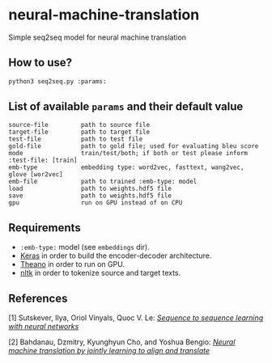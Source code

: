 # neural-machine-translation
Simple seq2seq model for neural machine translation

## How to use?
```sh
python3 seq2seq.py :params:
```


## List of available `params` and their default value
```
source-file			path to source file
target-file			path to target file
test-file			path to test file
gold-file			path to gold file; used for evaluating bleu score
mode				train/test/both; if both or test please inform :test-file: [train]
emb-type			embedding type: word2vec, fasttext, wang2vec, glove [wor2vec]
emb-file			path to trained :emb-type: model
load				path to weights.hdf5 file
save				path to weights.hdf5 file
gpu					run on GPU instead of on CPU
```

## Requirements
- `:emb-type:` model (see `embeddings` dir).
- [Keras](https://github.com/fchollet/keras/) in order to build the encoder-decoder architecture.
- [Theano](https://github.com/Theano/Theano) in order to run on GPU.
- [nltk](http://nltk.org/) in order to tokenize source and target texts.


## References

[1] Sutskever, Ilya, Oriol Vinyals, Quoc V. Le: [*Sequence to sequence learning with neural networks*](http://papers.nips.cc/paper/5346-sequence-to-sequence-learning-with-neural-networks.pdf)

[2] Bahdanau, Dzmitry, Kyunghyun Cho, and Yoshua Bengio: [*Neural machine translation by jointly learning to align and translate*](https://arxiv.org/pdf/1409.0473v6.pdf)

